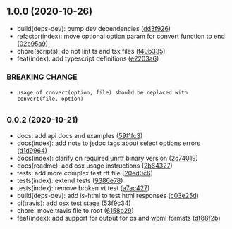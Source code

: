 ## 1.0.0 (2020-10-26)

-   build(deps-dev): bump dev dependencies ([dd3f926](https://github.com/Fdawgs/node-unrtf/commit/dd3f926))
-   refactor(index): move optional option param for convert function to end ([02b95a9](https://github.com/Fdawgs/node-unrtf/commit/02b95a9))
-   chore(scripts): do not lint ts and tsx files ([f40b335](https://github.com/Fdawgs/node-unrtf/commit/f40b335))
-   feat(index): add typescript definitions ([e2203a6](https://github.com/Fdawgs/node-unrtf/commit/e2203a6))

### BREAKING CHANGE

-   `usage of convert(option, file) should be replaced with convert(file, option)`

## <small>0.0.2 (2020-10-21)</small>

-   docs: add api docs and examples ([59f1fc3](https://github.com/Fdawgs/node-unrtf/commit/59f1fc3))
-   docs(index): add note to jsdoc tags about select options errors ([d1d9964](https://github.com/Fdawgs/node-unrtf/commit/d1d9964))
-   docs(index): clarify on required unrtf binary version ([2c74019](https://github.com/Fdawgs/node-unrtf/commit/2c74019))
-   docs(readme): add osx usage instructions ([2b64327](https://github.com/Fdawgs/node-unrtf/commit/2b64327))
-   tests: add more complex test rtf file ([20ed0c6](https://github.com/Fdawgs/node-unrtf/commit/20ed0c6))
-   tests(index): extend tests ([9386e78](https://github.com/Fdawgs/node-unrtf/commit/9386e78))
-   tests(index): remove broken vt test ([a7ac427](https://github.com/Fdawgs/node-unrtf/commit/a7ac427))
-   build(deps-dev): add is-html to test html responses ([c03e25d](https://github.com/Fdawgs/node-unrtf/commit/c03e25d))
-   ci(travis): add osx test stage ([53f9c34](https://github.com/Fdawgs/node-unrtf/commit/53f9c34))
-   chore: move travis file to root ([6158b29](https://github.com/Fdawgs/node-unrtf/commit/6158b29))
-   feat(index): add support for output for ps and wpml formats ([df88f2b](https://github.com/Fdawgs/node-unrtf/commit/df88f2b))
